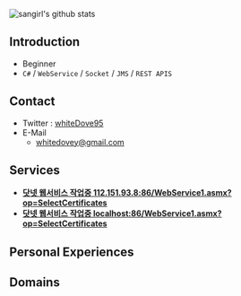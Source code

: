 ![sangirl's github stats](https://github-readme-stats.vercel.app/api?username=sangirl&show_icons=true)

## Introduction

- Beginner
- `C#` / `WebService` / `Socket` / `JMS` / `REST APIS`

## Contact

- Twitter : [whiteDove95](https://twitter.com/whiteDove95)
- E-Mail
    - [whitedovey@gmail.com](mailto:whitedovey@gmail.com)

## Services

- [**닷넷 웹서비스 작업중 112.151.93.8:86/WebService1.asmx?op=SelectCertificates**](http://112.151.93.8:86/WebService1.asmx?op=SelectCertificates)
- [**닷넷 웹서비스 작업중 localhost:86/WebService1.asmx?op=SelectCertificates**](http://localhost:86/WebService1.asmx?op=SelectCertificates)

## Personal Experiences

## Domains
